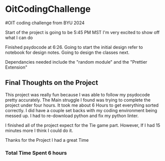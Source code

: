 # OitCodingChallenge
#OIT coding challenge from BYU 2024

Start of the project is going to be 5:45 PM MST
I'm very excited to show off what I can do

Finished psydocode at 6:26. Going to start the initial design refer to notebook for design notes. Going to design the classes next.

Dependancies needed include the "random module" and the "Prettier Extension"

## **Final Thoughts on the Project**

This project was really fun because I was able to follow my psydocode pretty accurately.
The Main struggle I found was trying to complete the project under four hours. It took me about 6 Hours to get everything sorted correctly. I did have a couple set backs with my coding environment being messed up.
I had to re-download python and fix my python linter.

I finished all of the project expect for the Tie game part. However, If I had 15 minutes more I think I could do it.

Thanks for the Project I had a great Time

### Total Time Spent **6 hours**